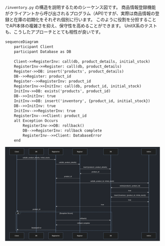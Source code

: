 `/inventory.py` の構造を説明するためのシーケンス図です。
商品情報登録機能がクライアントから呼び出されるプログラム（API)ですが、実際は商品情報の登録と在庫の初期化をそれぞれ個別に行います。
このように役割を分担することでAPI本体の複雑さを抑え、保守性を高めることができます。
UnitX系のテストも、こうしたアプローチととても相性が良いです。


```mermaid
sequenceDiagram
    participant Client
    participant Database as DB

    Client->>RegisterInv: call(db, product_details, initial_stock)
    RegisterInv->>Register: call(db, product_details)
    Register->>DB: insert('products', product_details)
    DB-->>Register: product_id
    Register-->>RegisterInv: product_id
    RegisterInv->>InitInv: call(db, product_id, initial_stock)
    InitInv->>DB: exists('products', product_id)
    DB-->>InitInv: true
    InitInv->>DB: insert('inventory', {product_id, initial_stock})
    DB-->>InitInv: true
    InitInv-->>RegisterInv: true
    RegisterInv-->>Client: product_id
    alt Exception Occurs
        RegisterInv->>DB: rollback()
        DB-->>RegisterInv: rollback complete
        RegisterInv-->>Client: DatabaseError
    end
```

![inventory](./docs/inventory_seqence_diagram.png)